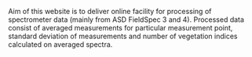 Aim of this website is to deliver online facility for processing of spectrometer data (mainly from ASD FieldSpec 3 and 4).
Processed data consist of averaged measurements for particular measurement point, standard deviation of measurements and number of vegetation indices calculated on averaged spectra.
